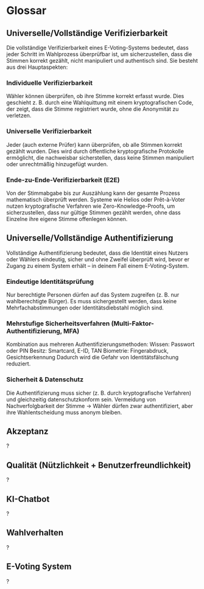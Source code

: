 # Glossar

## Universelle/Vollständige Verifizierbarkeit
Die vollständige Verifizierbarkeit eines E-Voting-Systems bedeutet, dass jeder Schritt im Wahlprozess überprüfbar ist, um sicherzustellen, dass die Stimmen korrekt gezählt, nicht manipuliert und authentisch sind. Sie besteht aus drei Hauptaspekten:

### Individuelle Verifizierbarkeit
Wähler können überprüfen, ob ihre Stimme korrekt erfasst wurde.
Dies geschieht z. B. durch eine Wahlquittung mit einem kryptografischen Code, der zeigt, dass die Stimme registriert wurde, ohne die Anonymität zu verletzen.
### Universelle Verifizierbarkeit
Jeder (auch externe Prüfer) kann überprüfen, ob alle Stimmen korrekt gezählt wurden.
Dies wird durch öffentliche kryptografische Protokolle ermöglicht, die nachweisbar sicherstellen, dass keine Stimmen manipuliert oder unrechtmäßig hinzugefügt wurden.
### Ende-zu-Ende-Verifizierbarkeit (E2E)
Von der Stimmabgabe bis zur Auszählung kann der gesamte Prozess mathematisch überprüft werden.
Systeme wie Helios oder Prêt-à-Voter nutzen kryptografische Verfahren wie Zero-Knowledge-Proofs, um sicherzustellen, dass nur gültige Stimmen gezählt werden, ohne dass Einzelne ihre eigene Stimme offenlegen können.

## Universelle/Vollständige Authentifizierung
Vollständige Authentifizierung bedeutet, dass die Identität eines Nutzers oder Wählers eindeutig, sicher und ohne Zweifel überprüft wird, bevor er Zugang zu einem System erhält – in deinem Fall einem E-Voting-System.

### Eindeutige Identitätsprüfung
Nur berechtigte Personen dürfen auf das System zugreifen (z. B. nur wahlberechtigte Bürger).
Es muss sichergestellt werden, dass keine Mehrfachabstimmungen oder Identitätsdiebstahl möglich sind.
### Mehrstufige Sicherheitsverfahren (Multi-Faktor-Authentifizierung, MFA)
Kombination aus mehreren Authentifizierungsmethoden:
Wissen: Passwort oder PIN
Besitz: Smartcard, E-ID, TAN
Biometrie: Fingerabdruck, Gesichtserkennung
Dadurch wird die Gefahr von Identitätsfälschung reduziert.
### Sicherheit & Datenschutz
Die Authentifizierung muss sicher (z. B. durch kryptografische Verfahren) und gleichzeitig datenschutzkonform sein.
Vermeidung von Nachverfolgbarkeit der Stimme → Wähler dürfen zwar authentifiziert, aber ihre Wahlentscheidung muss anonym bleiben.

## Akzeptanz
?

## Qualität (Nützlichkeit + Benutzerfreundlichkeit)
?

## KI-Chatbot
?

## Wahlverhalten
?

## E-Voting System
?